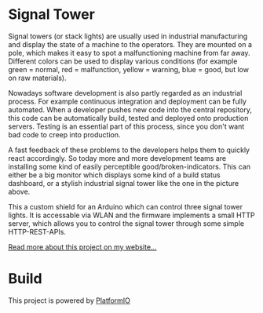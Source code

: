 # Signal Tower

Signal towers (or stack lights) are usually used in industrial manufacturing and display the
state of a machine to the operators. They are mounted on a pole, which makes it easy to spot a
malfunctioning machine from far away. Different colors can be used to display various conditions
(for example green = normal, red = malfunction, yellow = warning, blue = good, but low on raw
materials).

Nowadays software development is also partly regarded as an industrial process. For example
continuous integration and deployment can be fully automated. When a developer pushes new code into
the central repository, this code can be automatically build, tested and deployed onto production
servers. Testing is an essential part of this process, since you don't want bad code to creep into
production.

A fast feedback of these problems to the developers helps them to quickly react accordingly. So
today more and more development teams are installing some kind of easily perceptible
good/broken-indicators. This can either be a big monitor which displays some kind of a build
status dashboard, or a stylish industrial signal tower like the one in the picture above.

This a custom shield for an Arduino which can control three signal tower lights. It is accessable
via WLAN and the firmware implements a small HTTP server, which allows you to control the signal
tower through some simple HTTP-REST-APIs.

[Read more about this project on my website...](http://www.grappendorf.net/projects/signal-tower.html)

# Build

This project is powered by [PlatformIO](http://platformio.org/#!/)
